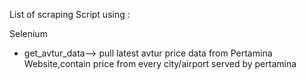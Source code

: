 List of scraping Script using :

Selenium
- get_avtur_data--> pull latest avtur price data from Pertamina Website,contain price from every city/airport served by pertamina
